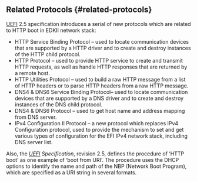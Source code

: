 <!--- @file
  feature_scope/related_protiocols.md for Getting Started Guide of EDK    II HTTP Boot

  Copyright (c) 2018, Intel Corporation. All rights reserved.<BR>

  Redistribution and use in source (original document form) and 'compiled'
  forms (converted to PDF, epub, HTML and other formats) with or without
  modification, are permitted provided that the following conditions are met:

  1) Redistributions of source code (original document form) must retain the
     above copyright notice, this list of conditions and the following
     disclaimer as the first lines of this file unmodified.

  2) Redistributions in compiled form (transformed to other DTDs, converted to
     PDF, epub, HTML and other formats) must reproduce the above copyright
     notice, this list of conditions and the following disclaimer in the
     documentation and/or other materials provided with the distribution.

  THIS DOCUMENTATION IS PROVIDED BY TIANOCORE PROJECT "AS IS" AND ANY EXPRESS OR
  IMPLIED WARRANTIES, INCLUDING, BUT NOT LIMITED TO, THE IMPLIED WARRANTIES OF
  MERCHANTABILITY AND FITNESS FOR A PARTICULAR PURPOSE ARE DISCLAIMED. IN NO
  EVENT SHALL TIANOCORE PROJECT  BE LIABLE FOR ANY DIRECT, INDIRECT, INCIDENTAL,
  SPECIAL, EXEMPLARY, OR CONSEQUENTIAL DAMAGES (INCLUDING, BUT NOT LIMITED TO,
  PROCUREMENT OF SUBSTITUTE GOODS OR SERVICES; LOSS OF USE, DATA, OR PROFITS;
  OR BUSINESS INTERRUPTION) HOWEVER CAUSED AND ON ANY THEORY OF LIABILITY,
  WHETHER IN CONTRACT, STRICT LIABILITY, OR TORT (INCLUDING NEGLIGENCE OR
  OTHERWISE) ARISING IN ANY WAY OUT OF THE USE OF THIS DOCUMENTATION, EVEN IF
  ADVISED OF THE POSSIBILITY OF SUCH DAMAGE.

-->


## Related Protocols {#related-protocols}

[UEFI](http://uefi.org) 2.5 specification introduces a serial of new protocols which are related to HTTP boot in EDKII network stack:

* HTTP Service Binding Protocol – used to locate communication devices that are supported by a HTTP driver and to create and destroy instances of the HTTP child protocol.
* HTTP Protocol – used to provide HTTP service to create and transmit HTTP requests, as well as handle HTTP responses that are returned by a remote host.
* HTTP Utilities Protocol – used to build a raw HTTP message from a list of HTTP headers or to parse HTTP headers from a raw HTTP message.
* DNS4 &amp; DNS6 Service Binding Protocol– used to locate communication devices that are supported by a DNS driver and to create and destroy instances of the DNS child protocol.
* DNS4 &amp; DNS6 Protocol – used to get host name and address mapping from DNS server.
* IPv4 Configuration II Protocol – a new protocol which replaces IPv4 Configuration protocol, used to provide the mechanism to set and get various types of configuration for the EFI IPv4 network stack, including DNS server list.

Also, the _[UEFI](http://uefi.org) Specification_, revision 2.5, defines the procedure of ‘HTTP boot’ as one example of ‘boot from URI’. The procedure uses the DHCP options to identify the name and path of the NBP (Network Boot Program), which are specified as a URI string in several formats.